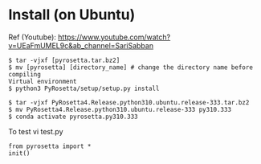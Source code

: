 # Install (on Ubuntu)
Ref (Youtube): https://www.youtube.com/watch?v=UEaFmUMEL9c&ab_channel=SariSabban
```
$ tar -vjxf [pyrosetta.tar.bz2]
$ mv [pyrosetta] [directory_name] # change the directory name before compiling
Virtual environment
$ python3 PyRosetta/setup/setup.py install
```
```
$ tar -vjxf PyRosetta4.Release.python310.ubuntu.release-333.tar.bz2
$ mv PyRosetta4.Release.python310.ubuntu.release-333 py310.333
$ conda activate pyrosetta.py310.333
```
To test
vi test.py
```
from pyrosetta import *
init()
```
